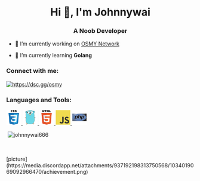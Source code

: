 <h1 align="center">Hi 👋, I'm Johnnywai</h1>
<h3 align="center">A Noob Developer</h3>

- 🔭 I’m currently working on [OSMY Network](https://dsc.gg/osmy)

- 🌱 I’m currently learning **Golang**

<h3 align="left">Connect with me:</h3>
<p align="left">
<a href="https://discord.gg/https://dsc.gg/osmy" target="blank"><img align="center" src="https://raw.githubusercontent.com/rahuldkjain/github-profile-readme-generator/master/src/images/icons/Social/discord.svg" alt="https://dsc.gg/osmy" height="30" width="40" /></a>
</p>

<h3 align="left">Languages and Tools:</h3>
<p align="left"> <a href="https://www.w3schools.com/css/" target="_blank" rel="noreferrer"> <img src="https://raw.githubusercontent.com/devicons/devicon/master/icons/css3/css3-original-wordmark.svg" alt="css3" width="40" height="40"/> </a> <a href="https://golang.org" target="_blank" rel="noreferrer"> <img src="https://raw.githubusercontent.com/devicons/devicon/master/icons/go/go-original.svg" alt="go" width="40" height="40"/> </a> <a href="https://www.w3.org/html/" target="_blank" rel="noreferrer"> <img src="https://raw.githubusercontent.com/devicons/devicon/master/icons/html5/html5-original-wordmark.svg" alt="html5" width="40" height="40"/> </a> <a href="https://developer.mozilla.org/en-US/docs/Web/JavaScript" target="_blank" rel="noreferrer"> <img src="https://raw.githubusercontent.com/devicons/devicon/master/icons/javascript/javascript-original.svg" alt="javascript" width="40" height="40"/> </a> <a href="https://www.php.net" target="_blank" rel="noreferrer"> <img src="https://raw.githubusercontent.com/devicons/devicon/master/icons/php/php-original.svg" alt="php" width="40" height="40"/> </a> </p>

<p>&nbsp;<img align="center" src="https://github-readme-stats.vercel.app/api?username=johnnywai666&show_icons=true&theme=dark&text_color=17ffff&locale=en" alt="johnnywai666" /></p>
</br>
</br>
[picture](https://media.discordapp.net/attachments/937192198313750568/1034019069092966470/achievement.png)

